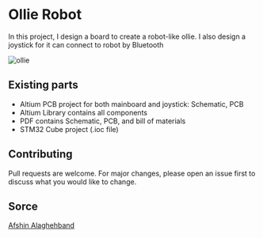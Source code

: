 # Ollie Robot

In this project, I design a board to create a robot-like ollie.
I also design a joystick for it can connect to robot by Bluetooth 

![ollie]( /ollie.png "ollie")

## Existing parts
- Altium PCB project for both mainboard and joystick: Schematic, PCB
- Altium Library contains all components
- PDF contains Schematic, PCB, and bill of materials 
- STM32 Cube project (.ioc file)

## Contributing
Pull requests are welcome. For major changes, please open an issue first to discuss what you would like to change.


## Sorce
[Afshin Alaghehband](https://github.com/AfshinAlaghehband/PCB-Designe)

